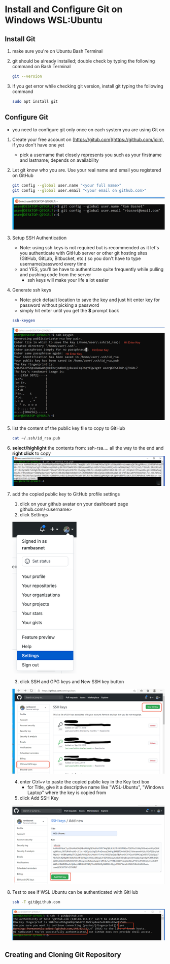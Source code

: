 # Install and Configure Git on Windows WSL:Ubuntu

## Install Git

1. make sure you're on Ubuntu Bash Terminal
2. git should be already installed; double check by typing the following command on Bash Terminal

    ```bash
    git --version
    ```

3. If you get error while checking git version, install git typing the following command

    ```bash
    sudo apt install git
    ```

## Configure Git

- you need to configure git only once on each system you are using Git on

1. Create your free account on [https://gitub.com](https://github.com/join), if you don't have one yet
    - pick a username that closely represents you such as your firstname and lastname; depends on availability

2. Let git know who you are. Use your real name and email you registered on GitHub

    ```bash
    git config --global user.name "<your full name>"
    git config --global user.email "<your email on github.com>"
    ```

    ![Git Config](git-config.png)

3. Setup SSH Authentication
    - Note: using ssh keys is not required but is recommended as it let's you authenticate with GitHub server or other git hosting sites (GitHub, GitLab, Bitbucket, etc.) so you don't have to type username/password every time
    - and YES, you'll be have to authenticate quite frequently while pulling and pushing code from the server
        - ssh keys will make your life a lot easier

4. Generate ssh keys
    - Note: pick default location to save the key and just hit enter key for password without picking a password
    - simply hit enter until you get the **\$** prompt back

    ```bash
    ssh-keygen
    ```

    ![SSH Keys](ssh-keys.png)

5. list the content of the public key file to copy to GitHub

    ```bash
    cat ~/.ssh/id_rsa.pub
    ```

6. **select/highlight** the contents from: ssh-rsa…. all the way to the end and **right click** to copy
    ![Copy Public Key](CopyPublicKey.png)

7. add the copied public key to GitHub profile settings
    1. click on your github avatar on your dashboard page github.com/\<username\>
    2. click Settings

    ![Profile Settings](../../resources/GitHub-profile.png)

    3. click SSH and GPG keys and New SSH key button

    ![New SSH key](../../resources/GitHubSSH.png)

    4. enter Ctrl+v to paste the copied public key in the Key text box
        - for Title, give it a descriptive name like "WSL-Ubuntu", "Windows Laptop" where the key is copied from
    5. click Add SSH Key

    ![Add SSH Key](../../resources/AddSSH.png)


8. Test to see if WSL Ubuntu can be authenticated with GitHub

    ```bash
    ssh -T git@github.com
    ```

    ![SSH Test](../../resources/SSHTest.png)


## Creating and Cloning Git Repository